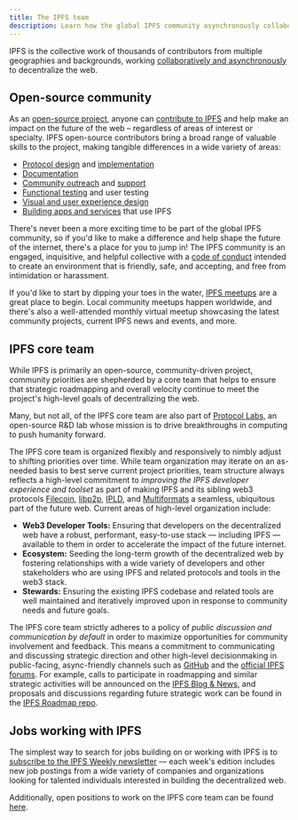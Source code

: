 ```yaml
---
title: The IPFS team
description: Learn how the global IPFS community asynchronously collaborates to decentralize the web.
---
```


IPFS is the collective work of thousands of contributors from multiple geographies and backgrounds, working [collaboratively and asynchronously](https://github.com/ipfs/team-mgmt#how-we-work-together) to decentralize the web.

## Open-source community

As an [open-source project](https://github.com/ipfs/ipfs), anyone can [contribute to IPFS](https://docs.ipfs.eth.link/community/contribute/ways-to-contribute/) and help make an impact on the future of the web – regardless of areas of interest or specialty. IPFS open-source contributors bring a broad range of valuable skills to the project, making tangible differences in a wide variety of areas:

- [Protocol design](https://docs.ipfs.eth.link/community/contribute/ways-to-contribute/#protocol-design) and [implementation](https://docs.ipfs.eth.link/community/contribute/ways-to-contribute/#code)
- [Documentation](https://docs.ipfs.eth.link/community/contribute/ways-to-contribute/#documentation)
- [Community outreach](https://docs.ipfs.eth.link/community/contribute/ways-to-contribute/#community) and [support](https://docs.ipfs.eth.link/community/contribute/ways-to-contribute/#support)
- [Functional testing](https://docs.ipfs.eth.link/community/contribute/ways-to-contribute/#testing) and user testing
- [Visual and user experience design](https://docs.ipfs.eth.link/community/contribute/ways-to-contribute/#design)
- [Building apps and services](https://docs.ipfs.eth.link/community/contribute/ways-to-contribute/#applications) that use IPFS

There's never been a more exciting time to be part of the global IPFS community, so if you'd like to make a difference and help shape the future of the internet, there's a place for you to jump in! The IPFS community is an engaged, inquisitive, and helpful collective with a [code of conduct](https://github.com/ipfs/community/blob/master/code-of-conduct.md) intended to create an environment that is friendly, safe, and accepting, and free from intimidation or harassment.

If you'd like to start by dipping your toes in the water, [IPFS meetups](https://www.meetup.com/pro/ipfs/) are a great place to begin. Local community meetups happen worldwide, and there's also a well-attended monthly virtual meetup showcasing the latest community projects, current IPFS news and events, and more.

## IPFS core team

While IPFS is primarily an open-source, community-driven project, community priorities are shepherded by a core team that helps to ensure that strategic roadmapping and overall velocity continue to meet the project's high-level goals of decentralizing the web.

Many, but not all, of the IPFS core team are also part of [Protocol Labs](https://protocol.ai), an open-source R&D lab whose mission is to drive breakthroughs in computing to push humanity forward. 

The IPFS core team is organized flexibly and responsively to nimbly adjust to shifting priorities over time. While team organization may iterate on an as-needed basis to best serve current project priorities, team structure always reflects a high-level commitment to _improving the IPFS developer experience and toolset_ as part of making IPFS and its sibling web3 protocols [Filecoin](https://filecoin.io), [libp2p](https://libp2p.io/), [IPLD](https://ipld.io), and [Multiformats](https://multiformats.io/) a seamless, ubiquitous part of the future web. Current areas of high-level organization include:

- **Web3 Developer Tools:** Ensuring that developers on the decentralized web have a robust, performant, easy-to-use stack — including IPFS — available to them in order to accelerate the impact of the future internet.
- **Ecosystem:** Seeding the long-term growth of the decentralized web by fostering relationships with a wide variety of developers and other stakeholders who are using IPFS and related protocols and tools in the web3 stack.
- **Stewards:** Ensuring the existing IPFS codebase and related tools are well maintained and iteratively improved upon in response to community needs and future goals.

The IPFS core team strictly adheres to a policy of _public discussion and communication by default_ in order to maximize opportunities for community involvement and feedback. This means a commitment to communicating and discussing strategic direction and other high-level decisionmaking in public-facing, async-friendly channels such as [GitHub](https://github.com/ipfs) and the [official IPFS forums](https://discuss.ipfs.io). For example, calls to participate in roadmapping and similar strategic activities will be announced on the [IPFS Blog & News](https://blog.ipfs.eth.link/), and proposals and discussions regarding future strategic work can be found in the [IPFS Roadmap repo](https://github.com/ipfs/roadmap/issues).

## Jobs working with IPFS

The simplest way to search for jobs building on or working with IPFS is to [subscribe to the IPFS Weekly newsletter](https://ipfs.us4.list-manage.com/subscribe?u=25473244c7d18b897f5a1ff6b&id=cad54b2230) — each week's edition includes new job postings from a wide variety of companies and organizations looking for talented individuals interested in building the decentralized web.

Additionally, open positions to work on the IPFS core team can be found [here](https://protocol.ai/join/).